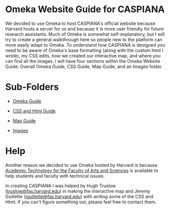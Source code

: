 # Omeka Website Guide for CASPIANA
We decided to use Omeka to host CASPIANA's official website because Harvard hosts a server for us and because it is more user friendly for future research assistants. Much of Omeka is somewhat self-explanatory, but I will try to create a general walkthrough here so people new to the platform can more easily adapt to Omeka. To understand how CASPIANA is designed you need to be aware of Omeka's base formatting (along with the custom html I wrote), my CSS edits, how we created our interactive map, and where you can find all the images. I will have four sections within the Omeka Website Guide: Overall Omeka Guide, CSS Guide, Map Guide, and an Images folder. 

# Sub-Folders
- [Omeka Guide](https://github.com/CianStryker/Caspiana_Guide/tree/main/Omeka%20Website%20Guide/Omeka%20Guide)

- [CSS and Html Guide](https://github.com/CianStryker/Caspiana_Guide/tree/main/Omeka%20Website%20Guide/CSS%20and%20Html%20Guide)

- [Map Guide](https://github.com/CianStryker/Caspiana_Guide/tree/main/Omeka%20Website%20Guide/Map%20Guide)

- [Images](https://github.com/CianStryker/Caspiana_Guide/tree/main/Omeka%20Website%20Guide/Images)

# Help 
Another reason we decided to use Omeka hosted by Harvard is because [Academic Technology for the Faculty of Arts and Sciences](https://atg.fas.harvard.edu/) is available to help students and faculty with technical issues. 

In creating CASPIANA I was helped by Hugh Truslow (truslow@fas.harvard.edu) in making the interactive map and Jeremy Guillette (jguillette@fas.harvard.edu) with writing some of the CSS and Html. If you can't figure something out, please feel free to contact them. 
